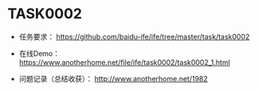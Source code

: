 # TASK0002

+ 任务要求： https://github.com/baidu-ife/ife/tree/master/task/task0002

+ 在线Demo： https://www.anotherhome.net/file/ife/task0002/task0002_1.html

+ 问题记录（总结收获）： http://www.anotherhome.net/1982